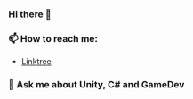 ### Hi there 🖖
### 📫 How to reach me: 
- [Linktree](https://linktr.ee/viskakov)
### 💬 Ask me about Unity, C# and GameDev

<!--
**viskakov/viskakov** is a ✨ _special_ ✨ repository because its `README.md` (this file) appears on your GitHub profile.

Here are some ideas to get you started:

- 🔭 I’m currently working on ...
- 🌱 I’m currently learning ...
- 👯 I’m looking to collaborate on ...
- 🤔 I’m looking for help with ...
- 💬 Ask me about ...
- 📫 How to reach me: ...
- 😄 Pronouns: ...
- ⚡ Fun fact: ...
-->
